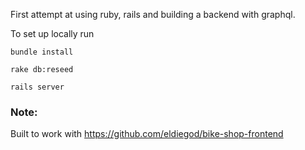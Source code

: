 First attempt at using ruby, rails and building a backend with graphql.

To set up locally run

`bundle install`

`rake db:reseed` 

`rails server` 

### Note:
Built to work with https://github.com/eldiegod/bike-shop-frontend
